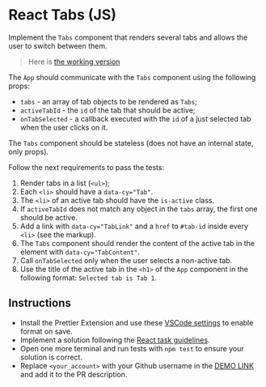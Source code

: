 # React Tabs (JS)

Implement the `Tabs` component that renders several tabs and allows the user to switch between them.

> Here is [the working version](https://mate-academy.github.io/react_tabs)

The `App` should communicate with the `Tabs` component using the following props:

- `tabs` - an array of tab objects to be rendered as `Tabs`;
- `activeTabId` - the `id` of the tab that should be active;
- `onTabSelected` - a callback executed with the `id` of a just selected tab when the user clicks on it.

The `Tabs` component should be stateless (does not have an internal state, only props).

Follow the next requirements to pass the tests:
1. Render tabs in a list (`<ul>`);
2. Each `<li>` should have a `data-cy="Tab"`.
3. The `<li>` of an active tab should have the `is-active` class.
4. If `activeTabId` does not match any object in the `tabs` array, the first one should be active.
5. Add a link with `data-cy="TabLink"` and a `href` to `#tab-id` inside every `<li>` (see the markup).
6. The `Tabs` component should render the content of the active tab in the element with `data-cy="TabContent"`.
7. Call `onTabSelected` only when the user selects a non-active tab.
8. Use the title of the active tab in the `<h1>` of the `App` component in the following format: `Selected tab is Tab 1`.

## Instructions

- Install the Prettier Extension and use these [VSCode settings](https://mate-academy.github.io/fe-program/tools/vscode/settings.json) to enable format on save.
- Implement a solution following the [React task guidelines](https://github.com/mate-academy/react_task-guideline#react-tasks-guideline).
- Open one more terminal and run tests with `npm test` to ensure your solution is correct.
- Replace `<your_account>` with your Github username in the [DEMO LINK](https://yuraKrampus2021.github.io/react_tabs-js/) and add it to the PR description.

